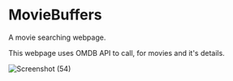 # MovieBuffers
A movie searching webpage. 

This webpage uses OMDB API to call, for movies and it's details.


![Screenshot (54)](https://user-images.githubusercontent.com/94759528/147854568-6d65594a-50a3-4f27-a9e7-717bb08a1f86.png)

